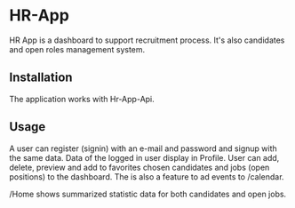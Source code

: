 # HR-App

HR App is a dashboard to support recruitment process. It's also candidates and open roles management system.

## Installation

The application works with Hr-App-Api. 

## Usage

A user can register (signin) with an e-mail and password and signup with the same data.
Data of the logged in user display in Profile.
User can add, delete, preview and add to favorites chosen candidates and jobs (open positions) to the dashboard. 
The is also a feature to ad events to /calendar.

/Home shows summarized statistic data for both candidates and open jobs.
